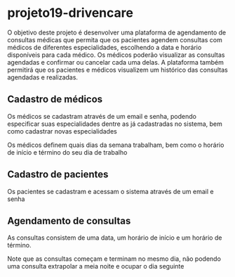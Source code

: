 # projeto19-drivencare
O objetivo deste projeto é desenvolver uma plataforma de agendamento de consultas médicas que permita que os pacientes agendem consultas com médicos de diferentes especialidades, escolhendo a data e horário disponíveis para cada médico. Os médicos poderão visualizar as consultas agendadas e confirmar ou cancelar cada uma delas. A plataforma também permitirá que os pacientes e médicos visualizem um histórico das consultas agendadas e realizadas.

## Cadastro de médicos

Os médicos se cadastram através de um email e senha, podendo especificar suas especialidades dentre as já cadastradas no sistema, bem como cadastrar
novas especialidades

Os médicos definem quais dias da semana trabalham, bem como o horário de início e término do seu dia de trabalho

## Cadastro de pacientes

Os pacientes se cadastram e acessam o sistema através de um email e senha

## Agendamento de consultas

As consultas consistem de uma data, um horário de início e um horário de término. 

Note que as consultas começam e terminam no mesmo dia, não podendo uma consulta extrapolar a meia noite e ocupar o dia seguinte
